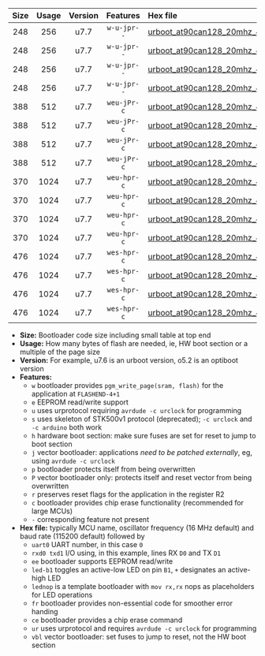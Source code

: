|Size|Usage|Version|Features|Hex file|
|:-:|:-:|:-:|:-:|:--|
|248|256|u7.7|`w-u-jpr--`|[urboot_at90can128_20mhz_4800bps_uart0_rxe0_txe1_led+b5_ur_vbl.hex](https://raw.githubusercontent.com/stefanrueger/urboot.hex/main/mcus/at90can128/fcpu_20mhz/4800_bps/urboot_at90can128_20mhz_4800bps_uart0_rxe0_txe1_led+b5_ur_vbl.hex)|
|248|256|u7.7|`w-u-jpr--`|[urboot_at90can128_20mhz_4800bps_uart0_rxe0_txe1_lednop_ur_vbl.hex](https://raw.githubusercontent.com/stefanrueger/urboot.hex/main/mcus/at90can128/fcpu_20mhz/4800_bps/urboot_at90can128_20mhz_4800bps_uart0_rxe0_txe1_lednop_ur_vbl.hex)|
|248|256|u7.7|`w-u-jpr--`|[urboot_at90can128_20mhz_4800bps_uart1_rxd2_txd3_led+b5_ur_vbl.hex](https://raw.githubusercontent.com/stefanrueger/urboot.hex/main/mcus/at90can128/fcpu_20mhz/4800_bps/urboot_at90can128_20mhz_4800bps_uart1_rxd2_txd3_led+b5_ur_vbl.hex)|
|248|256|u7.7|`w-u-jpr--`|[urboot_at90can128_20mhz_4800bps_uart1_rxd2_txd3_lednop_ur_vbl.hex](https://raw.githubusercontent.com/stefanrueger/urboot.hex/main/mcus/at90can128/fcpu_20mhz/4800_bps/urboot_at90can128_20mhz_4800bps_uart1_rxd2_txd3_lednop_ur_vbl.hex)|
|388|512|u7.7|`weu-jPr-c`|[urboot_at90can128_20mhz_4800bps_uart0_rxe0_txe1_ee_led+b5_fr_ce_ur_vbl.hex](https://raw.githubusercontent.com/stefanrueger/urboot.hex/main/mcus/at90can128/fcpu_20mhz/4800_bps/urboot_at90can128_20mhz_4800bps_uart0_rxe0_txe1_ee_led+b5_fr_ce_ur_vbl.hex)|
|388|512|u7.7|`weu-jPr-c`|[urboot_at90can128_20mhz_4800bps_uart0_rxe0_txe1_ee_lednop_fr_ce_ur_vbl.hex](https://raw.githubusercontent.com/stefanrueger/urboot.hex/main/mcus/at90can128/fcpu_20mhz/4800_bps/urboot_at90can128_20mhz_4800bps_uart0_rxe0_txe1_ee_lednop_fr_ce_ur_vbl.hex)|
|388|512|u7.7|`weu-jPr-c`|[urboot_at90can128_20mhz_4800bps_uart1_rxd2_txd3_ee_led+b5_fr_ce_ur_vbl.hex](https://raw.githubusercontent.com/stefanrueger/urboot.hex/main/mcus/at90can128/fcpu_20mhz/4800_bps/urboot_at90can128_20mhz_4800bps_uart1_rxd2_txd3_ee_led+b5_fr_ce_ur_vbl.hex)|
|388|512|u7.7|`weu-jPr-c`|[urboot_at90can128_20mhz_4800bps_uart1_rxd2_txd3_ee_lednop_fr_ce_ur_vbl.hex](https://raw.githubusercontent.com/stefanrueger/urboot.hex/main/mcus/at90can128/fcpu_20mhz/4800_bps/urboot_at90can128_20mhz_4800bps_uart1_rxd2_txd3_ee_lednop_fr_ce_ur_vbl.hex)|
|370|1024|u7.7|`weu-hpr-c`|[urboot_at90can128_20mhz_4800bps_uart0_rxe0_txe1_ee_led+b5_fr_ce_ur.hex](https://raw.githubusercontent.com/stefanrueger/urboot.hex/main/mcus/at90can128/fcpu_20mhz/4800_bps/urboot_at90can128_20mhz_4800bps_uart0_rxe0_txe1_ee_led+b5_fr_ce_ur.hex)|
|370|1024|u7.7|`weu-hpr-c`|[urboot_at90can128_20mhz_4800bps_uart0_rxe0_txe1_ee_lednop_fr_ce_ur.hex](https://raw.githubusercontent.com/stefanrueger/urboot.hex/main/mcus/at90can128/fcpu_20mhz/4800_bps/urboot_at90can128_20mhz_4800bps_uart0_rxe0_txe1_ee_lednop_fr_ce_ur.hex)|
|370|1024|u7.7|`weu-hpr-c`|[urboot_at90can128_20mhz_4800bps_uart1_rxd2_txd3_ee_led+b5_fr_ce_ur.hex](https://raw.githubusercontent.com/stefanrueger/urboot.hex/main/mcus/at90can128/fcpu_20mhz/4800_bps/urboot_at90can128_20mhz_4800bps_uart1_rxd2_txd3_ee_led+b5_fr_ce_ur.hex)|
|370|1024|u7.7|`weu-hpr-c`|[urboot_at90can128_20mhz_4800bps_uart1_rxd2_txd3_ee_lednop_fr_ce_ur.hex](https://raw.githubusercontent.com/stefanrueger/urboot.hex/main/mcus/at90can128/fcpu_20mhz/4800_bps/urboot_at90can128_20mhz_4800bps_uart1_rxd2_txd3_ee_lednop_fr_ce_ur.hex)|
|476|1024|u7.7|`wes-hpr-c`|[urboot_at90can128_20mhz_4800bps_uart0_rxe0_txe1_ee_led+b5_fr_ce.hex](https://raw.githubusercontent.com/stefanrueger/urboot.hex/main/mcus/at90can128/fcpu_20mhz/4800_bps/urboot_at90can128_20mhz_4800bps_uart0_rxe0_txe1_ee_led+b5_fr_ce.hex)|
|476|1024|u7.7|`wes-hpr-c`|[urboot_at90can128_20mhz_4800bps_uart0_rxe0_txe1_ee_lednop_fr_ce.hex](https://raw.githubusercontent.com/stefanrueger/urboot.hex/main/mcus/at90can128/fcpu_20mhz/4800_bps/urboot_at90can128_20mhz_4800bps_uart0_rxe0_txe1_ee_lednop_fr_ce.hex)|
|476|1024|u7.7|`wes-hpr-c`|[urboot_at90can128_20mhz_4800bps_uart1_rxd2_txd3_ee_led+b5_fr_ce.hex](https://raw.githubusercontent.com/stefanrueger/urboot.hex/main/mcus/at90can128/fcpu_20mhz/4800_bps/urboot_at90can128_20mhz_4800bps_uart1_rxd2_txd3_ee_led+b5_fr_ce.hex)|
|476|1024|u7.7|`wes-hpr-c`|[urboot_at90can128_20mhz_4800bps_uart1_rxd2_txd3_ee_lednop_fr_ce.hex](https://raw.githubusercontent.com/stefanrueger/urboot.hex/main/mcus/at90can128/fcpu_20mhz/4800_bps/urboot_at90can128_20mhz_4800bps_uart1_rxd2_txd3_ee_lednop_fr_ce.hex)|

- **Size:** Bootloader code size including small table at top end
- **Usage:** How many bytes of flash are needed, ie, HW boot section or a multiple of the page size
- **Version:** For example, u7.6 is an urboot version, o5.2 is an optiboot version
- **Features:**
  + `w` bootloader provides `pgm_write_page(sram, flash)` for the application at `FLASHEND-4+1`
  + `e` EEPROM read/write support
  + `u` uses urprotocol requiring `avrdude -c urclock` for programming
  + `s` uses skeleton of STK500v1 protocol (deprecated); `-c urclock` and `-c arduino` both work
  + `h` hardware boot section: make sure fuses are set for reset to jump to boot section
  + `j` vector bootloader: applications *need to be patched externally*, eg, using `avrdude -c urclock`
  + `p` bootloader protects itself from being overwritten
  + `P` vector bootloader only: protects itself and reset vector from being overwritten
  + `r` preserves reset flags for the application in the register R2
  + `c` bootloader provides chip erase functionality (recommended for large MCUs)
  + `-` corresponding feature not present
- **Hex file:** typically MCU name, oscillator frequency (16 MHz default) and baud rate (115200 default) followed by
  + `uart0` UART number, in this case `0`
  + `rxd0 txd1` I/O using, in this example, lines RX `D0` and TX `D1`
  + `ee` bootloader supports EEPROM read/write
  + `led-b1` toggles an active-low LED on pin `B1`, `+` designates an active-high LED
  + `lednop` is a template bootloader with `mov rx,rx` nops as placeholders for LED operations
  + `fr` bootloader provides non-essential code for smoother error handing
  + `ce` bootloader provides a chip erase command
  + `ur` uses urprotocol and requires `avrdude -c urclock` for programming
  + `vbl` vector bootloader: set fuses to jump to reset, not the HW boot section
